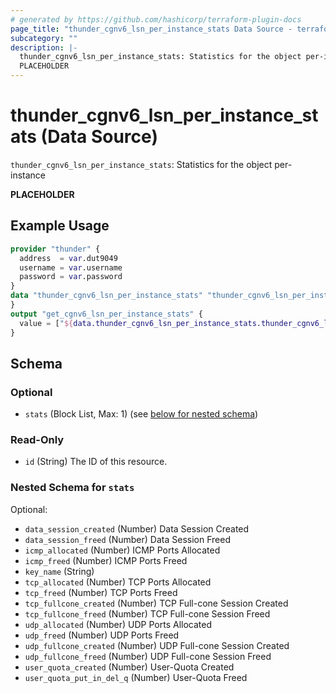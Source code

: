 ```yaml
---
# generated by https://github.com/hashicorp/terraform-plugin-docs
page_title: "thunder_cgnv6_lsn_per_instance_stats Data Source - terraform-provider-thunder"
subcategory: ""
description: |-
  thunder_cgnv6_lsn_per_instance_stats: Statistics for the object per-instance
  PLACEHOLDER
---
```


# thunder_cgnv6_lsn_per_instance_stats (Data Source)

`thunder_cgnv6_lsn_per_instance_stats`: Statistics for the object per-instance

__PLACEHOLDER__

## Example Usage

```terraform
provider "thunder" {
  address  = var.dut9049
  username = var.username
  password = var.password
}
data "thunder_cgnv6_lsn_per_instance_stats" "thunder_cgnv6_lsn_per_instance_stats" {
}
output "get_cgnv6_lsn_per_instance_stats" {
  value = ["${data.thunder_cgnv6_lsn_per_instance_stats.thunder_cgnv6_lsn_per_instance_stats}"]
}
```

<!-- schema generated by tfplugindocs -->
## Schema

### Optional

- `stats` (Block List, Max: 1) (see [below for nested schema](#nestedblock--stats))

### Read-Only

- `id` (String) The ID of this resource.

<a id="nestedblock--stats"></a>
### Nested Schema for `stats`

Optional:

- `data_session_created` (Number) Data Session Created
- `data_session_freed` (Number) Data Session Freed
- `icmp_allocated` (Number) ICMP Ports Allocated
- `icmp_freed` (Number) ICMP Ports Freed
- `key_name` (String)
- `tcp_allocated` (Number) TCP Ports Allocated
- `tcp_freed` (Number) TCP Ports Freed
- `tcp_fullcone_created` (Number) TCP Full-cone Session Created
- `tcp_fullcone_freed` (Number) TCP Full-cone Session Freed
- `udp_allocated` (Number) UDP Ports Allocated
- `udp_freed` (Number) UDP Ports Freed
- `udp_fullcone_created` (Number) UDP Full-cone Session Created
- `udp_fullcone_freed` (Number) UDP Full-cone Session Freed
- `user_quota_created` (Number) User-Quota Created
- `user_quota_put_in_del_q` (Number) User-Quota Freed



